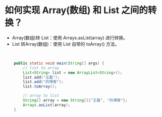 # 如何实现 Array(数组) 和 List 之间的转换？

* Array(数组)转 List：使用 Arrays.asList(array) 进行转换。
* List 转Array(数组)：使用 List 自带的 toArray() 方法。

‍

```java
    public static void main(String[] args) {
        // list to array
        List<String> list = new ArrayList<String>();
        list.add("王磊");
        list.add("的博客");
        list.toArray();

        // array to list
        String[] array = new String[]{"王磊", "的博客"};
        Arrays.asList(array);
    }
```

‍
